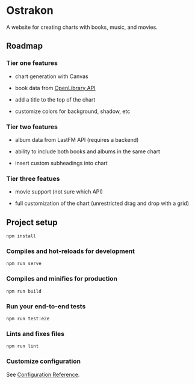 # Ostrakon

A website for creating charts with books, music, and movies.

## Roadmap

### Tier one features

- chart generation with Canvas

- book data from [OpenLibrary API](https://openlibrary.org/developers/api)

- add a title to the top of the chart

- customize colors for background, shadow, etc

### Tier two features

- album data from LastFM API (requires a backend)

- ability to include both books and albums in the same chart

- insert custom subheadings into chart

### Tier three featues

- movie support (not sure which API)

- full customization of the chart (unrestricted drag and drop with a grid)

## Project setup
```
npm install
```

### Compiles and hot-reloads for development
```
npm run serve
```

### Compiles and minifies for production
```
npm run build
```

### Run your end-to-end tests
```
npm run test:e2e
```

### Lints and fixes files
```
npm run lint
```

### Customize configuration
See [Configuration Reference](https://cli.vuejs.org/config/).
